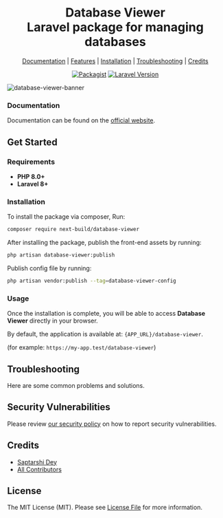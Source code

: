 <div align="center">
    <p>
        <h1>Database Viewer<br/>Laravel package for managing databases</h1>
    </p>
</div>

<p align="center">
    <a href="#">Documentation</a> |
    <a href="#features">Features</a> |
    <a href="#installation">Installation</a> |
    <a href="#troubleshooting">Troubleshooting</a> |
    <a href="#credits">Credits</a>
</p>

<p align="center">
<a href="https://packagist.org/packages/nextbuild/database-viewer"><img src="https://img.shields.io/packagist/v/nextbuild/database-viewer.svg?style=flat-square" alt="Packagist"></a>
<a href="https://packagist.org/packages/nextbuild/database-viewer"><img src="https://img.shields.io/badge/Laravel-8.x,%209.x,%2010.x,%2011.x-brightgreen.svg?style=flat-square" alt="Laravel Version"></a>
</p>

![database-viewer-banner](https://img.playbook.com/YEaOxvZzyYvp1ei6wzIlK3AKRISGH8qTb7-n1u2NYeA/Z3M6Ly9wbGF5Ym9v/ay1hc3NldHMtcHVi/bGljLzcxMTQ2NThi/LTM4MjAtNGFlMi05/NzQxLTc2OGQ0YjVh/MTdlYw)

### Documentation

Documentation can be found on the [official website](#).

## Get Started

### Requirements

- **PHP 8.0+**
- **Laravel 8+**

### Installation

To install the package via composer, Run:

```bash
composer require next-build/database-viewer
```

After installing the package, publish the front-end assets by running:

```bash
php artisan database-viewer:publish
```

Publish config file by running:

```bash
php artisan vendor:publish --tag=database-viewer-config
```

### Usage

Once the installation is complete, you will be able to access **Database Viewer** directly in your browser.

By default, the application is available at: `{APP_URL}/database-viewer`.

(for example: `https://my-app.test/database-viewer`)

## Troubleshooting

Here are some common problems and solutions.

## Security Vulnerabilities

Please review [our security policy](../../security/policy) on how to report security vulnerabilities.

## Credits

- [Saptarshi Dey](https://github.com/SaptarshiDy)
- [All Contributors](../../contributors)

## License

The MIT License (MIT). Please see [License File](LICENSE.md) for more information.


